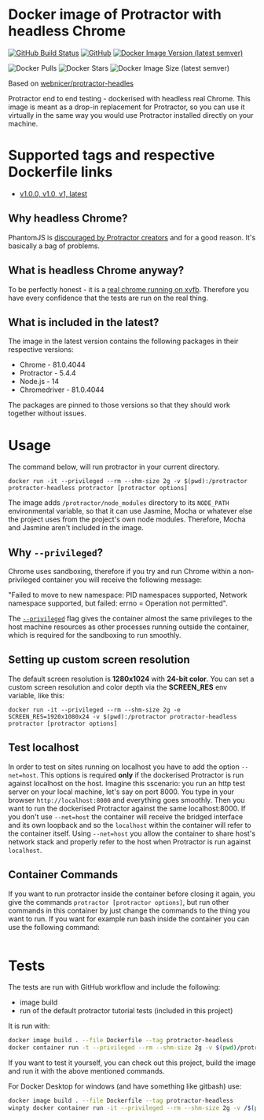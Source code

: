 # Docker image of Protractor with headless Chrome

[![GitHub Build Status](https://img.shields.io/github/workflow/status/Steeff0/protractor-headless/docker-image-test?style=flat-square)](https://github.com/Steeff0/protractor-headless/actions?query=workflow%3Adocker-image-test)
[![GitHub](https://img.shields.io/github/license/Steeff0/protractor-headless?style=flat-square)](https://github.com/Steeff0/protractor-headless/blob/master/LICENSE)
[![Docker Image Version (latest semver)](https://img.shields.io/docker/v/stevengerritsen/protractor-headless?style=flat-square)](https://hub.docker.com/r/stevengerritsen/protractor-headless)

![Docker Pulls](https://img.shields.io/docker/pulls/stevengerritsen/protractor-headless?style=flat-square)
![Docker Stars](https://img.shields.io/docker/stars/stevengerritsen/protractor-headless?style=flat-square)
![Docker Image Size (latest semver)](https://img.shields.io/docker/image-size/stevengerritsen/protractor-headless?style=flat-square)

Based on [webnicer/protractor-headles](https://www.github.com/jciolek/docker-protractor-headless)

Protractor end to end testing - dockerised with headless real Chrome. This image is meant as a drop-in replacement for Protractor, so you can use it virtually in the same way you would use Protractor installed directly on your machine.

# Supported tags and respective Dockerfile links
* [v1.0.0, v1.0, v1, latest](https://github.com/Steeff0/protractor-headless/blob/v1.0.0/Dockerfile)

## Why headless Chrome?

PhantomJS is [discouraged by Protractor creators](https://angular.github.io/protractor/#/browser-setup#setting-up-phantomjs) and for a good reason. It's basically a bag of problems.

## What is headless Chrome anyway?

To be perfectly honest - it is a [real chrome running on xvfb](http://tobyho.com/2015/01/09/headless-browser-testing-xvfb/). Therefore you have every confidence that the tests are run on the real thing.

## What is included in the latest?

The image in the latest version contains the following packages in their respective versions:

* Chrome - 81.0.4044
* Protractor - 5.4.4
* Node.js - 14
* Chromedriver - 81.0.4044

The packages are pinned to those versions so that they should work together without issues.

# Usage

The command below, will run protractor in your current directory.

```
docker run -it --privileged --rm --shm-size 2g -v $(pwd):/protractor protractor-headless protractor [protractor options]
```

The image adds `/protractor/node_modules` directory to its `NODE_PATH` environmental variable, so that it can use Jasmine, Mocha or whatever else the project uses from the project's own node modules. Therefore, Mocha and Jasmine aren't included in the image.

## Why `--privileged`?

Chrome uses sandboxing, therefore if you try and run Chrome within a non-privileged container you will receive the following message:

"Failed to move to new namespace: PID namespaces supported, Network namespace supported, but failed: errno = Operation not permitted".

The [`--privileged`](https://docs.docker.com/engine/reference/run/#runtime-privilege-and-linux-capabilities) flag gives the container almost the same privileges to the host machine resources as other processes running outside the container, which is required for the sandboxing to run smoothly.

## Setting up custom screen resolution

The default screen resolution is **1280x1024** with **24-bit color**. You can set a custom screen resolution and color depth via the **SCREEN_RES** env variable, like this:
```
docker run -it --privileged --rm --shm-size 2g -e SCREEN_RES=1920x1080x24 -v $(pwd):/protractor protractor-headless protractor [protractor options]
```

## Test localhost

In order to test on sites running on localhost you have to add the option `--net=host`. This options is required **only** if the dockerised Protractor is run against localhost on the host. Imagine this sscenario: you run an http test server on your local machine, let's say on port 8000. You type in your browser `http://localhost:8000` and everything goes smoothly. Then you want to run the dockerised Protractor against the same localhost:8000. If you don't use `--net=host` the container will receive the bridged interface and its own loopback and so the `localhost` within the container will refer to the container itself. Using `--net=host` you allow the container to share host's network stack and properly refer to the host when Protractor is run against `localhost`.

## Container Commands

If you want to run protractor inside the container before closing it again, you give the commands `protractor [protractor options]`, but run other commands in this container by just change the commands to the thing you want to run. If you want for example run bash inside the container you can use the following command:

```docker run -it --privileged --rm --shm-size 2g -v $(pwd):/protractor protractor-headless bash
```

# Tests
The tests are run with GitHub workflow and include the following:

* image build
* run of the default protractor tutorial tests (included in this project)

It is run with:
```bash
docker image build . --file Dockerfile --tag protractor-headless
docker container run -t --privileged --rm --shm-size 2g -v $(pwd)/protractor-project:/protractor protractor-headless protractor ./conf.js
```

If you want to test it yourself, you can check out this project, build the image and run it with the above mentioned commands.

For Docker Desktop for windows (and have something like gitbash) use:
```bash
docker image build . --file Dockerfile --tag protractor-headless
winpty docker container run -it --privileged --rm --shm-size 2g -v /$(pwd -W)/protractor-project:/protractor protractor-headless protractor ./conf.js
```
